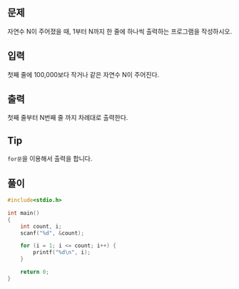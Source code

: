 ## 문제

자연수 N이 주어졌을 때, 1부터 N까지 한 줄에 하나씩 출력하는 프로그램을 작성하시오.

## 입력

첫째 줄에 100,000보다 작거나 같은 자연수 N이 주어진다.

## 출력

첫째 줄부터 N번째 줄 까지 차례대로 출력한다.

## Tip

`for문`을 이용해서 출력을 합니다.

## 풀이
```c
#include<stdio.h>

int main()
{
	int count, i;
	scanf("%d", &count);

	for (i = 1; i <= count; i++) {
		printf("%d\n", i);
	}

	return 0;
}
```
